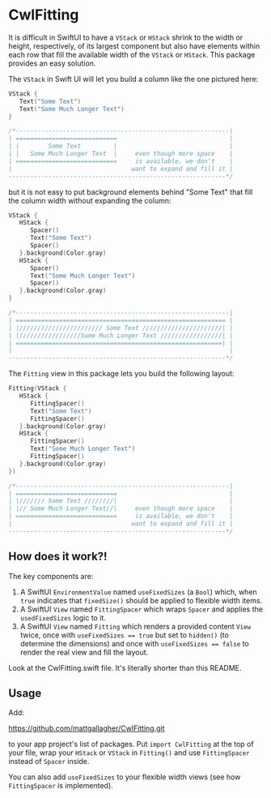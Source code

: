 # CwlFitting

It is difficult in SwiftUI to have a `VStack` or `HStack` shrink to the width or height, respectively, of its largest component but also have elements within each row that fill the available width of the `VStack` or `HStack`. This package provides an easy solution.

The `VStack` in Swift UI will let you build a column like the one pictured here:

```swift
VStack {
   Text("Some Text")
   Text("Some Much Longer Text")
}

/*-----------------------------------------------------------|
| ============================                               |
| |        Some Text         |                               |
| |   Some Much Longer Text  |     even though more space    |
| ============================     is available, we don't    |
|                                 want to expand and fill it |
------------------------------------------------------------*/
```

but it is not easy to put background elements behind "Some Text" that fill the column width without expanding the column:

```swift
VStack {
   HStack {
      Spacer()
      Text("Some Text")
      Spacer()
   }.background(Color.gray)
   HStack {
      Spacer()
      Text("Some Much Longer Text")
      Spacer()
   }.background(Color.gray)
}

/*-----------------------------------------------------------|
| ========================================================== |
| |/////////////////////// Some Text //////////////////////| |
| |/////////////////Some Much Longer Text /////////////////| |
| =========================================================| |
|                                                            |
------------------------------------------------------------*/
```

The `Fitting` view in this package lets you build the following layout:

```swift
Fitting(VStack {
   HStack {
      FittingSpacer()
      Text("Some Text")
      FittingSpacer()
   }.background(Color.gray)
   HStack {
      FittingSpacer()
      Text("Some Much Longer Text")
      FittingSpacer()
   }.background(Color.gray)
})

/*-----------------------------------------------------------|
| ============================                               |
| |/////// Some Text ////////|                               |
| |// Some Much Longer Text//|     even though more space    |
| ============================     is available, we don't    |
|                                 want to expand and fill it |
------------------------------------------------------------*/
```

## How does it work?!

The key components are:

1. A SwiftUI `EnvironmentValue` named `useFixedSizes` (a `Bool`) which, when `true` indicates that `fixedSize()` should be applied to flexible width items.
2. A SwiftUI `View` named `FittingSpacer` which wraps `Spacer` and applies the `usedFixedSizes` logic to it.
3. A SwiftUI `View` named `Fitting` which renders a provided content `View` twice, once with `useFixedSizes == true` but set to `hidden()` (to determine the dimensions) and once with `useFixedSizes == false` to render the real view and fill the layout.

Look at the CwlFitting.swift file. It's literally shorter than this README.

## Usage

Add:

   https://github.com/mattgallagher/CwlFitting.git

to your app project's list of packages. Put `import CwlFitting` at the top of your file, wrap your `HStack` or `VStack` in `Fitting()` and use `FittingSpacer` instead of `Spacer` inside.

You can also add  `useFixedSizes` to your flexible width views (see how `FittingSpacer` is implemented).
